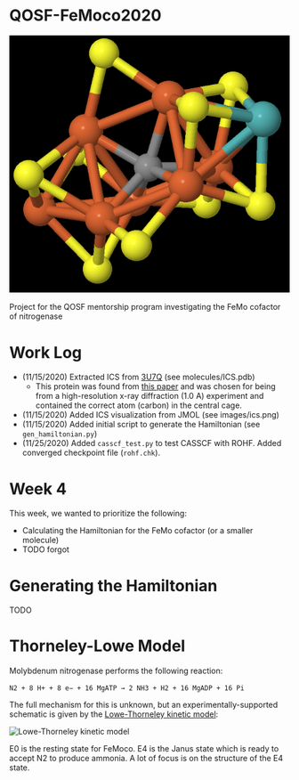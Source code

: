# QOSF-FeMoco2020

![FeMoco residue from 3U7Q (labeled ICS)](images/ics.png "FeMoco residue from 3U7Q (labeled ICS)")

Project for the QOSF mentorship program investigating the FeMo cofactor of nitrogenase

# Work Log

* (11/15/2020) Extracted ICS from [3U7Q](https://www.rcsb.org/3d-view/3U7Q/1) (see molecules/ICS.pdb)
    * This protein was found from [this paper](https://pubs.rsc.org/en/content/articlelanding/2019/cp/c8cp06930a#!divAbstract) and was chosen for being from a high-resolution x-ray diffraction (1.0 A) experiment and contained the correct atom (carbon) in the central cage.
* (11/15/2020) Added ICS visualization from JMOL (see images/ics.png)
* (11/15/2020) Added initial script to generate the Hamiltonian (see `gen_hamiltonian.py`)
* (11/25/2020) Added `casscf_test.py` to test CASSCF with ROHF. Added converged checkpoint file (`rohf.chk`).

# Week 4

This week, we wanted to prioritize the following:

* Calculating the Hamiltonian for the FeMo cofactor (or a smaller molecule)
* TODO forgot

# Generating the Hamiltonian

TODO

# Thorneley-Lowe Model

Molybdenum nitrogenase performs the following reaction:

```
N2 + 8 H+ + 8 e− + 16 MgATP → 2 NH3 + H2 + 16 MgADP + 16 Pi
```

The full mechanism for this is unknown, but an experimentally-supported schematic is given by the [Lowe-Thorneley kinetic model](https://en.wikipedia.org/wiki/Nitrogenase#Lowe-Thorneley_kinetic_model):

![Lowe-Thorneley kinetic model](https://upload.wikimedia.org/wikipedia/en/a/a0/Lowe-Thorneley_Kinetic_Model.jpg)

E0 is the resting state for FeMoco.  E4 is the Janus state which is ready to accept N2 to produce ammonia.  A lot of focus is on the structure of the E4 state.



